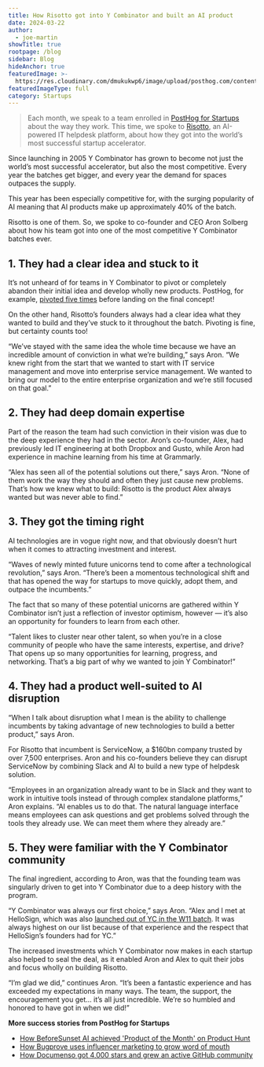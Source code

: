 ```yaml
---
title: How Risotto got into Y Combinator and built an AI product
date: 2024-03-22
author:
  - joe-martin
showTitle: true
rootpage: /blog
sidebar: Blog
hideAnchor: true
featuredImage: >-
  https://res.cloudinary.com/dmukukwp6/image/upload/posthog.com/contents/images/blog/startup_beforesunset.png
featuredImageType: full
category: Startups
---
```


> Each month, we speak to a team enrolled in [PostHog for Startups](/startups) about the way they work. This time, we spoke to [Risotto](https://www.tryrisotto.com/), an AI-powered IT helpdesk platform, about how they got into the world’s most successful startup accelerator.

Since launching in 2005 Y Combinator has grown to become not just the world’s most successful accelerator, but also the most competitive. Every year the batches get bigger, and every year the demand for spaces outpaces the supply. 

This year has been especially competitive for, with the surging popularity of AI meaning that AI products make up approximately 40% of the batch. 

Risotto is one of them. So, we spoke to co-founder and CEO Aron Solberg about how his team got into one of the most competitive Y Combinator batches ever. 

## 1. They had a clear idea and stuck to it

It’s not unheard of for teams in Y Combinator to pivot or completely abandon their initial idea and develop wholly new products. PostHog, for example, [pivoted five times](/founders/story-about-pivots) before landing on the final concept!

On the other hand, Risotto’s founders always had a clear idea what they wanted to build and they’ve stuck to it throughout the batch. Pivoting is fine, but certainty counts too!

“We’ve stayed with the same idea the whole time because we have an incredible amount of conviction in what we’re building,” says Aron. “We knew right from the start that we wanted to start with IT service management and move into enterprise service management. We wanted to bring our model to the entire enterprise organization and we’re still focused on that goal.”

## 2. They had deep domain expertise

Part of the reason the team had such conviction in their vision was due to the deep experience they had in the sector. Aron’s co-founder, Alex, had previously led IT engineering at both Dropbox and Gusto, while Aron had experience in machine learning from his time at Grammarly. 

“Alex has seen all of the potential solutions out there,” says Aron. “None of them work the way they should and often they just cause new problems. That’s how we knew what to build: Risotto is the product Alex always wanted but was never able to find.”

## 3. They got the timing right

AI technologies are in vogue right now, and that obviously doesn’t hurt when it comes to attracting investment and interest. 

“Waves of newly minted future unicorns tend to come after a technological revolution,” says Aron. “There’s been a momentous technological shift and that has opened the way for startups to move quickly, adopt them, and outpace the incumbents.” 

The fact that so many of these potential unicorns are gathered within Y Combinator isn’t just a reflection of investor optimism, however — it’s also an opportunity for founders to learn from each other. 

“Talent likes to cluster near other talent, so when you’re in a close community of people who have the same interests, expertise, and drive? That opens up so many opportunities for learning, progress, and networking. That’s a big part of why we wanted to join Y Combinator!”

## 4. They had a product well-suited to AI disruption

“When I talk about disruption what I mean is the ability to challenge incumbents by taking advantage of new technologies to build a better product,” says Aron.

For Risotto that incumbent is ServiceNow,  a $160bn company trusted by over 7,500 enterprises. Aron and his co-founders believe they can disrupt ServiceNow by combining Slack and AI to build a new type of helpdesk solution. 

“Employees in an organization already want to be in Slack and they want to work in intuitive tools instead of through complex standalone platforms,” Aron explains. “AI enables us to do that. The natural language interface means employees can ask questions and get problems solved through the tools they already use. We can meet them where they already are.”

## 5. They were familiar with the Y Combinator community

The final ingredient, according to Aron, was that the founding team was singularly driven to get into Y Combinator due to a deep history with the program. 

“Y Combinator was always our first choice,” says Aron. “Alex and I met at HelloSign, which was also [launched out of YC in the W11 batch](https://www.ycombinator.com/blog/hellofax-yc-w11-launches-hellosign-the-easies/). It was always highest on our list because of that experience and the respect that HelloSign’s founders had for YC.” 

The increased investments which Y Combinator now makes in each startup also helped to seal the deal, as it enabled Aron and Alex to quit their jobs and focus wholly on building Risotto. 

“I’m glad we did,” continues Aron. “It’s been a fantastic experience and has exceeded my expectations in many ways. The team, the support, the encouragement you get... it’s all just incredible. We’re so humbled and honored to have got in when we did!”

**More success stories from PostHog for Startups**
- [How BeforeSunset AI achieved 'Product of the Month' on Product Hunt](/spotlight/startup-before-sunset-ai)
- [How Bugprove uses influencer marketing to grow word of mouth](/spotlight/startup-bugprove)
- [How Documenso got 4,000 stars and grew an active GitHub community](/spotlight/startup-documenso)